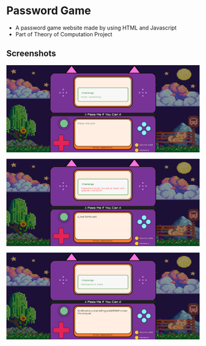 
# Password Game

- A password game website made by using HTML and Javascript
- Part of Theory of Computation Project


## Screenshots

![App Screenshot](https://raw.githubusercontent.com/16sakuraa/PasswordGame/main/Screenshot/tocScreenshot.png)

![App Screenshot](https://raw.githubusercontent.com/16sakuraa/PasswordGame/main/Screenshot/tocScreenshot3.png)

![App Screenshot](https://raw.githubusercontent.com/16sakuraa/PasswordGame/main/Screenshot/tocScreenshot2.png)


